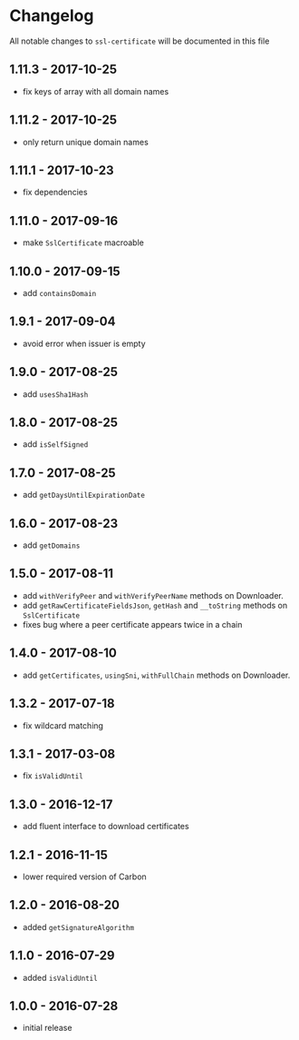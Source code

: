 # Changelog

All notable changes to `ssl-certificate` will be documented in this file

## 1.11.3 - 2017-10-25

- fix keys of array with all domain names

## 1.11.2 - 2017-10-25

- only return unique domain names

## 1.11.1 - 2017-10-23

- fix dependencies

## 1.11.0 - 2017-09-16

- make `SslCertificate` macroable

## 1.10.0 - 2017-09-15

- add `containsDomain`

## 1.9.1 - 2017-09-04

- avoid error when issuer is empty

## 1.9.0 - 2017-08-25

- add `usesSha1Hash`

## 1.8.0 - 2017-08-25

- add `isSelfSigned`

## 1.7.0 - 2017-08-25

- add `getDaysUntilExpirationDate`

## 1.6.0 - 2017-08-23

- add `getDomains`

## 1.5.0 - 2017-08-11

- add `withVerifyPeer` and `withVerifyPeerName` methods on Downloader.
- add `getRawCertificateFieldsJson`, `getHash` and `__toString` methods on `SslCertificate`
- fixes bug where a peer certificate appears twice in a chain

## 1.4.0 - 2017-08-10

- add `getCertificates`, `usingSni`, `withFullChain` methods on Downloader.

## 1.3.2 - 2017-07-18

- fix wildcard matching

## 1.3.1 - 2017-03-08

- fix `isValidUntil`

## 1.3.0 - 2016-12-17

- add fluent interface to download certificates

## 1.2.1 - 2016-11-15

- lower required version of Carbon

## 1.2.0 - 2016-08-20

- added `getSignatureAlgorithm`

## 1.1.0 - 2016-07-29

- added `isValidUntil`

## 1.0.0 - 2016-07-28

- initial release
